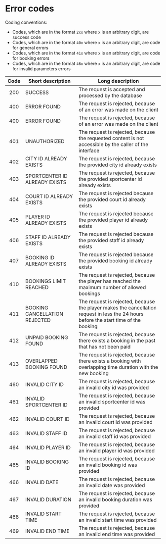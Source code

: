 Error codes
===

Coding conventions:
+ Codes, which are in the format `2xx` where `x` is an arbitrary digit, are success code
+ Codes, which are in the format `40x` where `x` is an arbitrary digit, are code for general errors
+ Codes, which are in the format `41x` where `x` is an arbitrary digit, are code for booking errors
+ Codes, which are in the format `46x` where `x` is an arbitrary digit, are code for invalid parameters errors

| Code | Short description | Long description |
|:----:|-------------------|------------------|
| 200 | SUCCESS | The request is accepted and processed by the database |
| 400 | ERROR FOUND | The request is rejected, because of an error was made on the client |
| 400 | ERROR FOUND | The request is rejected, because of an error was made on the client |
| 401 | UNAUTHORIZED | The request is rejected, because the requested content is not accessible by the caller of the interface |
| 402 | CITY ID ALREADY EXISTS | The request is rejected, because the provided city id already exists | 
| 403 | SPORTCENTER ID ALREADY EXISTS | The request is rejected, because the provided sportcenter id already exists | 
| 404 | COURT ID ALREADY EXISTS | The request is rejected because the provided court id already exists |
| 405 | PLAYER ID ALREADY EXISTS | The request is rejected because the provided player id already exists |
| 406 | STAFF ID ALREADY EXISTS | The request is rejected because the provided staff id already exists |
| 407 | BOOKING ID ALREADY EXISTS | The request is rejected because the provided booking id already exists |
| 410 | BOOKINGS LIMIT REACHED | The request is rejected, because the player has reached the maximum number of allowed bookings |
| 411 | BOOKING CANCELLATION REJECTED | The request is rejected, because the player makes the cancellation request in less the 24 hours before the start time of the booking|
| 412 | UNPAID BOOKING FOUND | The request is rejected, because there exists a booking in the past that has not been paid|
| 413 | OVERLAPPED BOOKING FOUND | The request is rejected, because there exists a booking with overlapping time duration with the new booking|
| 460 | INVALID CITY ID | The request is rejected, because an invalid city id was provided |
| 461 | INVALID SPORTCENTER ID | The request is rejected, because an invalid sportcenter id was provided |
| 462 | INVALID COURT ID | The request is rejected, because an invalid court id was provided |
| 463 | INVALID STAFF ID | The request is rejected, because an invalid staff id was provided |
| 464 | INVALID PLAYER ID | The request is rejected, because an invalid player id was provided |
| 465 | INVALID BOOKING ID | The request is rejected, because an invalid booking id was provided |
| 466 | INVALID DATE | The request is rejected, because an invalid date was provided |
| 467 | INVALID DURATION | The request is rejected, because an invalid booking duration was provided |
| 468 | INVALID START TIME | The request is rejected, because an invalid start time was provided |
| 469 | INVALID END TIME | The request is rejected, because an invalid end time was provided |
